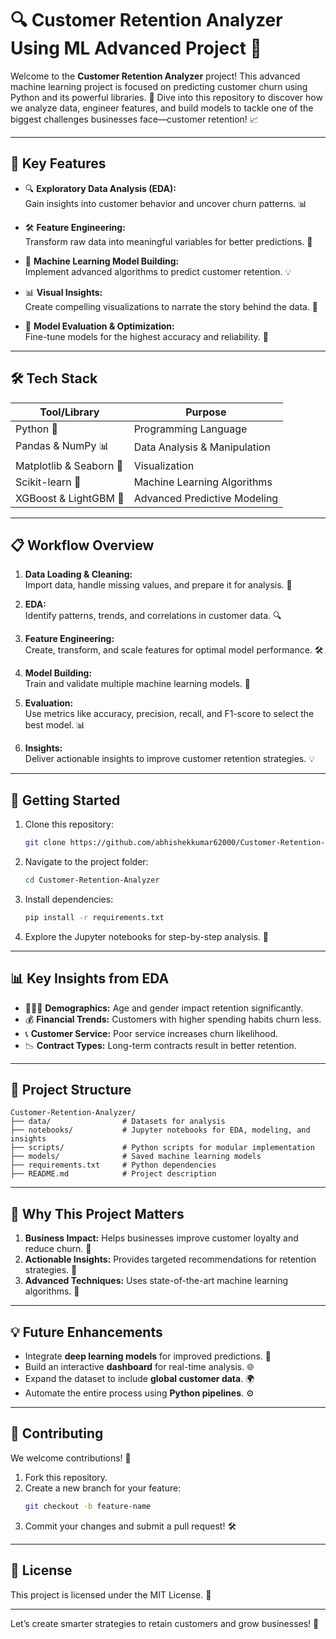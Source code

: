 
# 🔍 **Customer Retention Analyzer Using ML Advanced Project** 🚀

Welcome to the **Customer Retention Analyzer** project! This advanced machine learning project is focused on predicting customer churn using Python and its powerful libraries. 🐍 Dive into this repository to discover how we analyze data, engineer features, and build models to tackle one of the biggest challenges businesses face—customer retention! 📈

---

## 🌟 **Key Features**
- 🔍 **Exploratory Data Analysis (EDA):**  
  Gain insights into customer behavior and uncover churn patterns. 📊
  
- 🛠️ **Feature Engineering:**  
  Transform raw data into meaningful variables for better predictions. 🔧

- 🤖 **Machine Learning Model Building:**  
  Implement advanced algorithms to predict customer retention. 💡

- 📊 **Visual Insights:**  
  Create compelling visualizations to narrate the story behind the data. 🎨

- 🧪 **Model Evaluation & Optimization:**  
  Fine-tune models for the highest accuracy and reliability. 🎯

---

## 🛠️ **Tech Stack**
| **Tool/Library**      | **Purpose**                         |
|------------------------|-------------------------------------|
| Python 🐍              | Programming Language               |
| Pandas & NumPy 📊      | Data Analysis & Manipulation       |
| Matplotlib & Seaborn 🎨| Visualization                      |
| Scikit-learn 🤖        | Machine Learning Algorithms        |
| XGBoost & LightGBM 🚀  | Advanced Predictive Modeling       |

---

## 📋 **Workflow Overview**
1. **Data Loading & Cleaning:**  
   Import data, handle missing values, and prepare it for analysis. 🧹  

2. **EDA:**  
   Identify patterns, trends, and correlations in customer data. 🔍  

3. **Feature Engineering:**  
   Create, transform, and scale features for optimal model performance. 🛠️  

4. **Model Building:**  
   Train and validate multiple machine learning models. 🤖  

5. **Evaluation:**  
   Use metrics like accuracy, precision, recall, and F1-score to select the best model. 📊  

6. **Insights:**  
   Deliver actionable insights to improve customer retention strategies. 💡  

---

## 🚀 **Getting Started**
1. Clone this repository:  
   ```bash
   git clone https://github.com/abhishekkumar62000/Customer-Retention-Analyzer-Using-ML-Adv-Project.git
   ```
2. Navigate to the project folder:  
   ```bash
   cd Customer-Retention-Analyzer
   ```
3. Install dependencies:  
   ```bash
   pip install -r requirements.txt
   ```
4. Explore the Jupyter notebooks for step-by-step analysis. 📒  

---

## 📊 **Key Insights from EDA**
- 🧑‍🤝‍🧑 **Demographics:** Age and gender impact retention significantly.  
- 💰 **Financial Trends:** Customers with higher spending habits churn less.  
- 📞 **Customer Service:** Poor service increases churn likelihood.  
- 📉 **Contract Types:** Long-term contracts result in better retention.  

---

## 📂 **Project Structure**
```plaintext
Customer-Retention-Analyzer/
├── data/                # Datasets for analysis
├── notebooks/           # Jupyter notebooks for EDA, modeling, and insights
├── scripts/             # Python scripts for modular implementation
├── models/              # Saved machine learning models
├── requirements.txt     # Python dependencies
├── README.md            # Project description
```

---

## 🌟 **Why This Project Matters**
1. **Business Impact:** Helps businesses improve customer loyalty and reduce churn. 💼  
2. **Actionable Insights:** Provides targeted recommendations for retention strategies. 🎯  
3. **Advanced Techniques:** Uses state-of-the-art machine learning algorithms. 🤖  

---

## 💡 **Future Enhancements**
- Integrate **deep learning models** for improved predictions. 🧠  
- Build an interactive **dashboard** for real-time analysis. 🌐  
- Expand the dataset to include **global customer data**. 🌍  
- Automate the entire process using **Python pipelines**. ⚙️  

---

## 🤝 **Contributing**
We welcome contributions! 🚀  
1. Fork this repository.  
2. Create a new branch for your feature:  
   ```bash
   git checkout -b feature-name
   ```
3. Commit your changes and submit a pull request! 🛠️  

---

## 📜 **License**
This project is licensed under the MIT License. 📄  

---

Let’s create smarter strategies to retain customers and grow businesses! 🌟  
```

